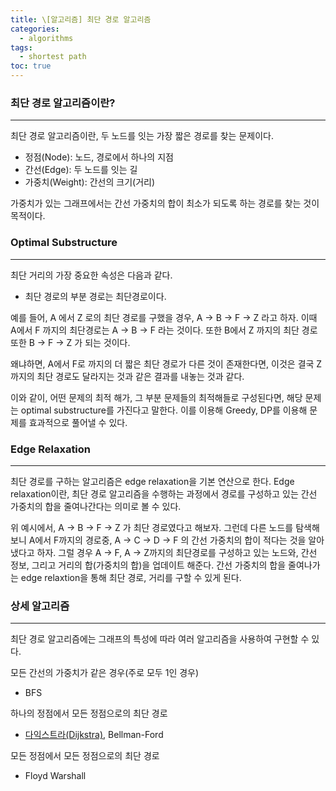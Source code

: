 ```yaml
---
title: \[알고리즘] 최단 경로 알고리즘
categories: 
  - algorithms
tags: 
  - shortest path
toc: true
---
```


### 최단 경로 알고리즘이란?

---

최단 경로 알고리즘이란, 두 노드를 잇는 가장 짧은 경로를 찾는 문제이다.

- 정점(Node): 노드, 경로에서 하나의 지점
- 간선(Edge): 두 노드를 잇는 길
- 가중치(Weight): 간선의 크기(거리)

가중치가 있는 그래프에서는 간선 가중치의 합이 최소가 되도록 하는 경로를 찾는 것이 목적이다.

### Optimal Substructure

---

최단 거리의 가장 중요한 속성은 다음과 같다. 

- 최단 경로의 부분 경로는 최단경로이다.

예를 들어, A 에서 Z 로의 최단 경로를 구했을 경우, A → B → F → Z 라고 하자. 이때 A에서 F 까지의 최단경로는  A → B → F 라는 것이다. 또한 B에서 Z 까지의 최단 경로 또한 B → F → Z 가 되는 것이다.

왜냐하면, A에서 F로 까지의 더 짧은 최단 경로가 다른 것이 존재한다면, 이것은 결국 Z까지의 최단 경로도 달라지는 것과 같은 결과를 내놓는 것과 같다. 

이와 같이, 어떤 문제의 최적 해가, 그 부분 문제들의 최적해들로 구성된다면, 해당 문제는 optimal substructure를 가진다고 말한다. 이를 이용해 Greedy, DP를 이용해 문제를 효과적으로 풀어낼 수 있다.

### Edge Relaxation

---

최단 경로를 구하는 알고리즘은 edge relaxation을 기본 연산으로 한다. Edge relaxation이란, 최단 경로 알고리즘을 수행하는 과정에서 경로를 구성하고 있는 간선 가중치의 합을 줄여나간다는 의미로 볼 수 있다.

위 예시에서, A → B → F → Z 가 최단 경로였다고 해보자. 그런데 다른 노드를 탐색해보니 A에서 F까지의 경로중, A → C → D → F 의 간선 가중치의 합이 적다는 것을 알아냈다고 하자. 그럴 경우 A → F, A → Z까지의 최단경로를 구성하고 있는 노드와, 간선 정보, 그리고 거리의 합(가중치의 합)을 업데이트 해준다. 간선 가중치의 합을 줄여나가는 edge relaxtion을 통해 최단 경로, 거리를 구할 수 있게 된다.

### 상세 알고리즘

---

최단 경로 알고리즘에는 그래프의 특성에 따라 여러 알고리즘을 사용하여 구현할 수 있다.

모든 간선의 가중치가 같은 경우(주로 모두 1인 경우)

- BFS

하나의 정점에서 모든 정점으로의 최단 경로

- [다익스트라(Dijkstra)](https://akgop.github.io/algorithms/algorithms_Dijkstra), Bellman-Ford

모든 정점에서 모든 정점으로의 최단 경로

- Floyd Warshall

